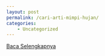 ```yaml
---
layout: post
permalink: /cari-arti-mimpi-hujan/
categories:
    - Uncategorized
---
```


[Baca Selengkapnya](/01)